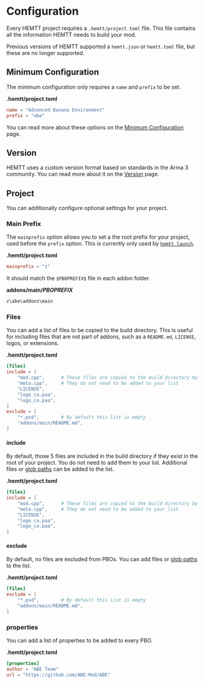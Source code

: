 # Configuration

Every HEMTT project requires a `.hemtt/project.toml` file. This file contains all the information HEMTT needs to build your mod.

Previous versions of HEMTT supported a `hemtt.json` or `hemtt.toml` file, but these are no longer supported. 

## Minimum Configuration

The minimum configuration only requires a `name` and `prefix` to be set.

**.hemtt/project.toml**

```toml
name = "Advanced Banana Environment"
prefix = "abe"
```

You can read more about these options on the [Minimum Configuration](configuration-minimum.md) page.

## Version

HEMTT uses a custom version format based on standards in the Arma 3 community. You can read more about it on the [Version](configuration-version.md) page.

## Project

You can additionally configure optional settings for your project.

### Main Prefix

The `mainprefix` option allows you to set a the root prefix for your project, used before the `prefix` option. This is currently only used by [`hemtt launch`](launch.md).

**.hemtt/project.toml**

```toml
mainprefix = "z"
```

It should match the `$PBOPREFIX$` file in each addon folder.

**addons/main/$PBOPREFIX$**

```txt
z\abe\addons\main
```

### Files

You can add a list of files to be copied to the build directory. This is useful for including files that are not part of addons, such as a `README.md`, `LICENSE`, logos, or extensions.

**.hemtt/project.toml**

```toml
[files]
include = [
    "mod.cpp",      # These files are copied to the build directory by default
    "meta.cpp",     # They do not need to be added to your list
    "LICENSE",
    "logo_ca.paa",
    "logo_co.paa",
]
exclude = [
    "*.psd",        # By default this list is empty
    "addons/main/README.md",
]
```

#### include

By default, those 5 files are included in the build directory if they exist in the root of your project. You do not need to add them to your list. Additional files or [glob paths](https://en.wikipedia.org/wiki/Glob_(programming)) can be added to the list.

**.hemtt/project.toml**

```toml
[files]
include = [
    "mod.cpp",      # These files are copied to the build directory by default
    "meta.cpp",     # They do not need to be added to your list
    "LICENSE",
    "logo_ca.paa",
    "logo_co.paa",
]
```

#### exclude

By default, no files are excluded from PBOs. You can add files or [glob paths](https://en.wikipedia.org/wiki/Glob_(programming)) to the list.

**.hemtt/project.toml**

```toml
[files]
exclude = [
    "*.psd",        # By default this list is empty
    "addons/main/README.md",
]
```

### properties

You can add a list of properties to be added to every PBO.

**.hemtt/project.toml**

```toml
[properties]
author = "ABE Team"
url = "https://github.com/ABE-Mod/ABE"
```
